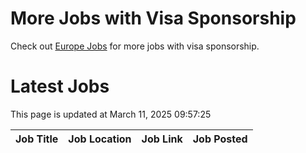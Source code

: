 # More Jobs with Visa Sponsorship

Check out [Europe Jobs](https://github.com/sureshparimi/europejobs#latest-jobs) for more jobs with visa sponsorship.

# Latest Jobs

This page is updated at March 11, 2025 09:57:25

| Job Title | Job Location | Job Link | Job Posted |
| --- | --- | --- | --- |
